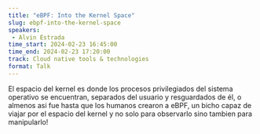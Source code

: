```yaml
---
title: "eBPF: Into the Kernel Space"
slug: ebpf-into-the-kernel-space
speakers:
 - Alvin Estrada
time_start: 2024-02-23 16:45:00
time_end: 2024-02-23 17:20:00
track: Cloud native tools & technologies
format: Talk
---
```


El espacio del kernel es donde los procesos privilegiados del sistema operativo se encuentran, separados del usuario y resguardados de él, o almenos asi fue hasta que los humanos crearon a eBPF, un bicho capaz de viajar por el espacio del kernel y no solo para observarlo sino tambien para manipularlo!